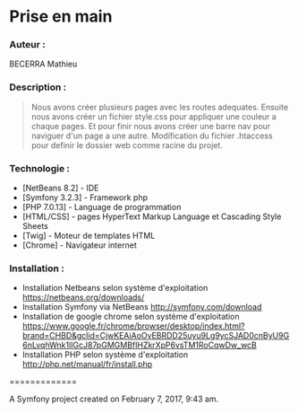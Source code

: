 # Prise en main

### Auteur :
BECERRA Mathieu

### Description :
> Nous avons créer plusieurs pages avec les routes adequates.
> Ensuite nous avons créer un fichier style.css pour appliquer 
> une couleur a chaque pages. Et pour finir nous avons créer
> une barre nav pour naviguer d'un page a une autre.
> Modification du fichier .htaccess pour definir le dossier web 
> comme racine du projet.

### Technologie :
* [NetBeans 8.2] - IDE
* [Symfony 3.2.3] - Framework php
* [PHP 7.0.13] - Language de programmation
* [HTML/CSS] - pages HyperText Markup Language et Cascading Style Sheets
* [Twig] - Moteur de templates HTML
* [Chrome] - Navigateur internet

### Installation :
* Installation Netbeans selon système d'exploitation
<https://netbeans.org/downloads/>
* Installation Symfony via NetBeans
<http://symfony.com/download>
* Installation de google chrome selon système d'exploitation
<https://www.google.fr/chrome/browser/desktop/index.html?brand=CHBD&gclid=CjwKEAiAoOvEBRDD25uyu9Lg9ycSJAD0cnByU9G6nLvqhWnk1lIGcJ87pGMGMBfIHZkrXpP6vsTM1RoCqwDw_wcB>
* Installation PHP selon système d'exploitation
<http://php.net/manual/fr/install.php>

=============

A Symfony project created on February 7, 2017, 9:43 am.
